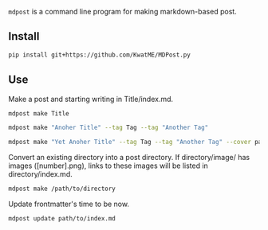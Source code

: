 `mdpost` is a command line program for making markdown-based post.

## Install

```sh
pip install git+https://github.com/KwatME/MDPost.py
```

## Use

Make a post and starting writing in Title/index.md.

```sh
mdpost make Title
```

```sh
mdpost make "Anoher Title" --tag Tag --tag "Another Tag"
```

```sh
mdpost make "Yet Anoher Title" --tag Tag --tag "Another Tag" --cover path/to/cover.jpeg
```

Convert an existing directory into a post directory.
If directory/image/ has images ([number].png), links to these images will be listed in directory/index.md.

```sh
mdpost make /path/to/directory
```

Update frontmatter's time to be now.

```sh
mdpost update path/to/index.md
```

